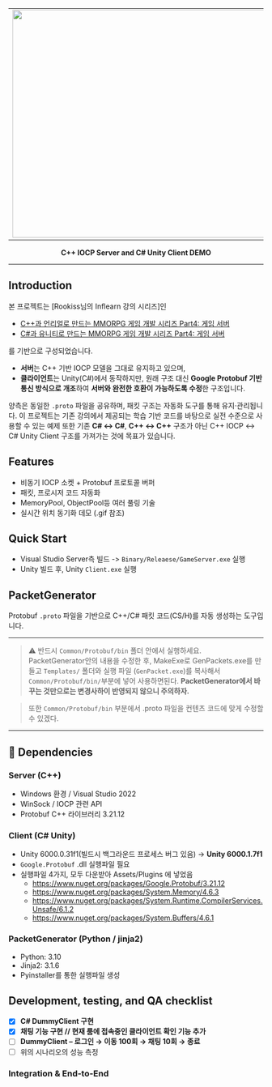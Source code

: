 <table>
  <tr>
    <td><img src="/statics/demo.gif" width="800" height="450"></td>
  </tr>
</table>

<div align="center">

**C++ IOCP Server and C# Unity Client DEMO**

______________________________________________________________________

</div>


## Introduction

본 프로젝트는 [Rookiss님의 Inflearn 강의 시리즈]인  
- [C++과 언리얼로 만드는 MMORPG 게임 개발 시리즈 Part4: 게임 서버](https://www.inflearn.com/course/%EC%96%B8%EB%A6%AC%EC%96%BC-3d-mmorpg-4/dashboard)  
- [C#과 유니티로 만드는 MMORPG 게임 개발 시리즈 Part4: 게임 서버](https://www.inflearn.com/course/%EC%9C%A0%EB%8B%88%ED%8B%B0-mmorpg-%EA%B0%9C%EB%B0%9C-part4)

를 기반으로 구성되었습니다.

- **서버**는 C++ 기반 IOCP 모델을 그대로 유지하고 있으며,  
- **클라이언트**는 Unity(C#)에서 동작하지만, 원래 구조 대신 **Google Protobuf 기반 통신 방식으로 개조**하여 **서버와 완전한 호환이 가능하도록 수정**한 구조입니다.

양측은 동일한 `.proto` 파일을 공유하며, 패킷 구조는 자동화 도구를 통해 유지·관리됩니다.
이 프로젝트는 기존 강의에서 제공되는 학습 기반 코드를 바탕으로 실전 수준으로 사용할 수 있는 예제
또한 기존 **C# ↔ C#**, **C++ ↔ C++** 구조가 아닌 C++ IOCP ↔ C# Unity Client 구조를 가져가는 것에 목표가 있습니다.

## Features
- 비동기 IOCP 소켓 + Protobuf 프로토콜 버퍼
- 패킷, 프로시저 코드 자동화
- MemoryPool, ObjectPool등 여러 풀링 기술
- 실시간 위치 동기화 데모 (.gif 참조)


## Quick Start
- Visual Studio Server측 빌드 -> `Binary/Releaese/GameServer.exe` 실행
- Unity 빌드 후, Unity `Client.exe` 실행



## PacketGenerator

Protobuf `.proto` 파일을 기반으로 C++/C# 패킷 코드(CS/H)를 자동 생성하는 도구입니다.

---

> ⚠ 반드시 `Common/Protobuf/bin` 폴더 안에서 실행하세요.  
> PacketGenerator안의 내용을 수정한 후, MakeExe로 GenPackets.exe를 만들고 
> `Templates/` 폴더와 실행 파일 (`GenPacket.exe`)를 복사해서 `Common/Protobuf/bin/`부분에 넣어 사용하면된다.
> **PacketGenerator에서 바꾸는 것만으로는 변경사하이 반영되지 않으니 주의하자.**


> 또한 `Common/Protobuf/bin` 부분에서 .proto 파일을 컨텐츠 코드에 맞게 수정할 수 있겠다.



---
## 🧩 Dependencies

### Server (C++)
- Windows 환경 / Visual Studio 2022
- WinSock / IOCP 관련 API
- Protobuf C++ 라이브러리 3.21.12

### Client (C# Unity)
- Unity 6000.0.31f1(빌드시 백그라운드 프로세스 버그 있음) -> **Unity 6000.1.7f1**
- `Google.Protobuf` .dll 실행파일 필요
- 실행파일 4가지, 모두 다운받아 Assets/Plugins 에 넣었음
    - https://www.nuget.org/packages/Google.Protobuf/3.21.12
    - https://www.nuget.org/packages/System.Memory/4.6.3
    - https://www.nuget.org/packages/System.Runtime.CompilerServices.Unsafe/6.1.2
    - https://www.nuget.org/packages/System.Buffers/4.6.1

### PacketGenerator (Python / jinja2)
- Python: 3.10
- Jinja2: 3.1.6
- Pyinstaller를 통한 실행파일 생성

<!-- ## ✅ 개발 Todo -->


<!-- - [ ] 🎮 **채팅 기능 시연**  
      Player Count 표시 + YouTube 시연 영상 추가 + DB Insert 확인
- [ ] 🗃️ **DB 연동 마무리**  
      프로시저 자동 생성 기능 완료
---
- [ ] **C# DummyClient 구현**
- [ ] **SendBuffer 풀링 최적화 + Protobuf 직렬화 지원**
- [ ] **클라이언트 Disconnect 처리 시 세션 안전 제거**
--- -->

## Development, testing, and QA checklist

- [X] **C# DummyClient 구현**
- [X] **채팅 기능 구현 // 현재 룸에 접속중인 클라이언트 확인 기능 추가**
- [ ] **DummyClient – 로그인 → 이동 100회 → 채팅 10회 → 종료**
- [ ] 위의 시나리오의 성능 측정

<!-- ### Unit Test (GoogleTest, Unity Test Framework)
- [ ] `MemoryPool` 테스트 – 재할당 후 패턴 유지 확인
- [ ] `RecvBuffer` / `SendBuffer` – 경계값(0, 1, BUFFER_SIZE±1) 테스트
- [ ] `PacketSession::OnRecv` – 조각화 패킷 처리 (`BytesProcessed` 검증)
- [ ] `DBConnectionPool` – Mock Handle로 호출 횟수 검증 -->

### Integration & End-to-End



<!-- ### Performance & Stability
- [ ] wrk-tcp / custom cpp client를 통한 TPS 측정
- [ ] Unity Ping/Pong RTT 및 Jitter 그래프 확인
- [ ] 메모리 릭 검사 (서버: CRTDBG, 클라: Unity Profiler) -->
